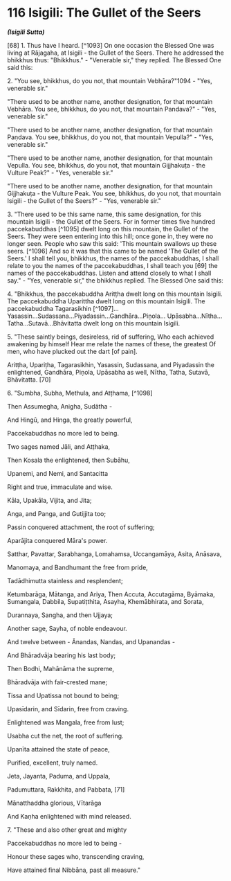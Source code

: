 # 116 Isigili: The Gullet of the Seers
***(Isigili Sutta)***

[68] 1. Thus have I heard. [^1093] On one occasion the Blessed One was living at Rājagaha, at Isigili - the Gullet of the Seers. There he addressed the bhikkhus thus: "Bhikkhus." - "Venerable sir," they replied. The Blessed One said this:

2\. "You see, bhikkhus, do you not, that mountain Vebhāra?"1094 - "Yes, venerable sir."

"There used to be another name, another designation, for that mountain Vebhāra. You see, bhikkhus, do you not, that mountain Pandava?" - "Yes, venerable sir."

"There used to be another name, another designation, for that mountain Paṇdava. You see, bhikkhus, do you not, that mountain Vepulla?" - "Yes, venerable sir."

"There used to be another name, another designation, for that mountain Vepulla. You see, bhikkhus, do you not, that mountain Gijjhakuṭa - the Vulture Peak?" - "Yes, venerable sir."

"There used to be another name, another designation, for that mountain Gijjhakuṭa - the Vulture Peak. You see, bhikkhus, do you not, that mountain Isigili - the Gullet of the Seers?" - "Yes, venerable sir."

3\. "There used to be this same name, this same designation, for this mountain Isigili - the Gullet of the Seers. For in former times five hundred paccekabuddhas [^1095] dwelt long on this mountain, the Gullet of the Seers. They were seen entering into this hill; once gone in, they were no longer seen. People who saw this said: 'This mountain swallows up these seers. [^1096] And so it was that this came to be named 'The Gullet of the Seers.' I shall tell you, bhikkhus, the names of the paccekabuddhas, I shall relate to you the names of the paccekabuddhas, I shall teach you [69] the names of the paccekabuddhas. Listen and
attend closely to what I shall say." - "Yes, venerable sir," the bhikkhus replied. The Blessed One said this:

4\. "Bhikkhus, the paccekabuddha Aritṭha dwelt long on this mountain Isigili. The paccekabuddha Uparittha dwelt long on this mountain Isigili. The paccekabuddha Tagarasikhin [^1097]... Yasassin...Sudassana...Piyadassin...Gandhāra...Piṇ̣ola... Upāsabha...Nītha... Tatha...Sutavā...Bhāvitatta dwelt long on this mountain Isigili.

5\. "These saintly beings, desireless, rid of suffering, Who each achieved awakening by himself Hear me relate the names of these, the greatest Of men, who have plucked out the dart [of pain].

Aritṭha, Upariṭ̣ha, Tagarasikhin, Yasassin, Sudassana, and Piyadassin the enlightened, Gandhāra, Piṇ̣ola, Upāsabha as well, Nītha, Tatha, Sutavā, Bhāvitatta. [70]

6\. "Sumbha, Subha, Methula, and Atṭhama, [^1098]

Then Assumegha, Anigha, Sudātha -

And Hingū, and Hinga, the greatly powerful,

Paccekabuddhas no more led to being.

Two sages named Jāli, and Atṭhaka,

Then Kosala the enlightened, then Subāhu,

Upanemi, and Nemi, and Santacitta

Right and true, immaculate and wise.

Kāla, Upakāla, Vijita, and Jita;

Anga, and Panga, and Gutijjita too;

Passin conquered attachment, the root of suffering;

Aparājita conquered Māra's power.

Satthar, Pavattar, Sarabhanga, Lomahamsa, Uccangamāya, Asita, Anāsava,

Manomaya, and Bandhumant the free from pride,

Tadādhimutta stainless and resplendent;

Ketumbarāga, Mātanga, and Ariya, Then Accuta, Accutagāma, Byāmaka, Sumangala, Dabbila, Supatiṭthita, Asayha, Khemābhirata, and Sorata,

Durannaya, Sangha, and then Ujjaya;

Another sage, Sayha, of noble endeavour.

And twelve between - Ānandas, Nandas, and Upanandas -

And Bhāradvāja bearing his last body;

Then Bodhi, Mahānāma the supreme,

Bhāradvāja with fair-crested mane;

Tissa and Upatissa not bound to being;

Upasīdarin, and Sīdarin, free from craving.

Enlightened was Mangala, free from lust;

Usabha cut the net, the root of suffering.

Upanīta attained the state of peace,

Purified, excellent, truly named.

Jeta, Jayanta, Paduma, and Uppala,

Padumuttara, Rakkhita, and Pabbata, [71]

Mānatthaddha glorious, Vītarāga

And Kaṇha enlightened with mind released.

7\. "These and also other great and mighty

Paccekabuddhas no more led to being -

Honour these sages who, transcending craving,

Have attained final Nibbāna, past all measure."